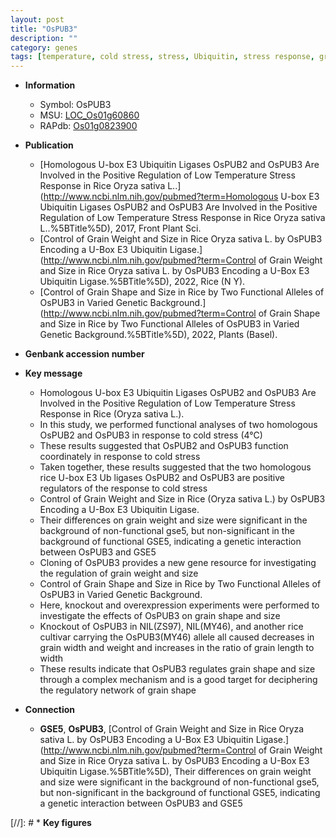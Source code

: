 ```yaml
---
layout: post
title: "OsPUB3"
description: ""
category: genes
tags: [temperature, cold stress, stress, Ubiquitin, stress response, grain, grain weight, grain length, grain shape, grain width]
---
```


* **Information**  
    + Symbol: OsPUB3  
    + MSU: [LOC_Os01g60860](http://rice.uga.edu/cgi-bin/ORF_infopage.cgi?orf=LOC_Os01g60860)  
    + RAPdb: [Os01g0823900](http://rapdb.dna.affrc.go.jp/viewer/gbrowse_details/irgsp1?name=Os01g0823900)  

* **Publication**  
    + [Homologous U-box E3 Ubiquitin Ligases OsPUB2 and OsPUB3 Are Involved in the Positive Regulation of Low Temperature Stress Response in Rice Oryza sativa L..](http://www.ncbi.nlm.nih.gov/pubmed?term=Homologous U-box E3 Ubiquitin Ligases OsPUB2 and OsPUB3 Are Involved in the Positive Regulation of Low Temperature Stress Response in Rice Oryza sativa L..%5BTitle%5D), 2017, Front Plant Sci.
    + [Control of Grain Weight and Size in Rice Oryza sativa L. by OsPUB3 Encoding a U-Box E3 Ubiquitin Ligase.](http://www.ncbi.nlm.nih.gov/pubmed?term=Control of Grain Weight and Size in Rice Oryza sativa L. by OsPUB3 Encoding a U-Box E3 Ubiquitin Ligase.%5BTitle%5D), 2022, Rice (N Y).
    + [Control of Grain Shape and Size in Rice by Two Functional Alleles of OsPUB3 in Varied Genetic Background.](http://www.ncbi.nlm.nih.gov/pubmed?term=Control of Grain Shape and Size in Rice by Two Functional Alleles of OsPUB3 in Varied Genetic Background.%5BTitle%5D), 2022, Plants (Basel).

* **Genbank accession number**  

* **Key message**  
    + Homologous U-box E3 Ubiquitin Ligases OsPUB2 and OsPUB3 Are Involved in the Positive Regulation of Low Temperature Stress Response in Rice (Oryza sativa L.).
    + In this study, we performed functional analyses of two homologous OsPUB2 and OsPUB3 in response to cold stress (4°C)
    + These results suggested that OsPUB2 and OsPUB3 function coordinately in response to cold stress
    + Taken together, these results suggested that the two homologous rice U-box E3 Ub ligases OsPUB2 and OsPUB3 are positive regulators of the response to cold stress
    + Control of Grain Weight and Size in Rice (Oryza sativa L.) by OsPUB3 Encoding a U-Box E3 Ubiquitin Ligase.
    + Their differences on grain weight and size were significant in the background of non-functional gse5, but non-significant in the background of functional GSE5, indicating a genetic interaction between OsPUB3 and GSE5
    + Cloning of OsPUB3 provides a new gene resource for investigating the regulation of grain weight and size
    + Control of Grain Shape and Size in Rice by Two Functional Alleles of OsPUB3 in Varied Genetic Background.
    + Here, knockout and overexpression experiments were performed to investigate the effects of OsPUB3 on grain shape and size
    + Knockout of OsPUB3 in NIL(ZS97), NIL(MY46), and another rice cultivar carrying the OsPUB3(MY46) allele all caused decreases in grain width and weight and increases in the ratio of grain length to width
    + These results indicate that OsPUB3 regulates grain shape and size through a complex mechanism and is a good target for deciphering the regulatory network of grain shape

* **Connection**  
    + __GSE5__, __OsPUB3__, [Control of Grain Weight and Size in Rice Oryza sativa L. by OsPUB3 Encoding a U-Box E3 Ubiquitin Ligase.](http://www.ncbi.nlm.nih.gov/pubmed?term=Control of Grain Weight and Size in Rice Oryza sativa L. by OsPUB3 Encoding a U-Box E3 Ubiquitin Ligase.%5BTitle%5D),  Their differences on grain weight and size were significant in the background of non-functional gse5, but non-significant in the background of functional GSE5, indicating a genetic interaction between OsPUB3 and GSE5

[//]: # * **Key figures**  


